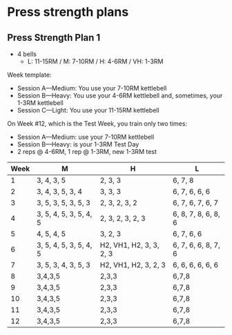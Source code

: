 # Press strength plans

## Press Strength Plan 1

- 4 bells
  - L: 11-15RM / M: 7-10RM / H: 4-6RM / VH: 1-3RM

Week template:
  - Session A—Medium: You use your 7-10RM kettlebell
  - Session B—Heavy: You use your 4-6RM kettlebell and, sometimes, your 1-3RM kettlebell
  - Session C—Light: You use your 11-15RM kettlebell

On Week #12, which is the Test Week, you train only two times:
  - Session A—Medium:  use your 7-10RM kettlebell
  - Session B—Heavy:  is your 1-3RM Test Day
  - 2 reps @ 4-6RM, 1 rep @ 1-3RM, new 1-3RM test

Week | M | H | L
--- | ---  | --- | ---
1 | 3, 4, 3, 5 | 2, 3, 3 | 6, 7, 8
2 | 3, 4, 3, 5, 3, 4 | 3, 3, 3 | 6, 7, 6, 6, 6
3 | 3, 5, 3, 5, 3, 5, 3 | 2, 3, 2, 3, 2 | 6, 7, 6, 7, 6, 7
4 | 3, 5, 4, 5, 3, 5, 4, 5 | 2, 3, 2, 3, 2, 3 | 6, 8, 7, 8, 6, 8, 6
5 | 4, 5, 4, 5 | 3, 2, 3 | 6, 7, 6, 6
6 | 3, 5, 4, 5, 3, 5, 4, 5 | H2, VH1, H2, 3, 3, 2, 3 | 6, 7, 6, 6, 8, 7, 6
7 | 3, 5, 3, 4, 3, 5, 3 | H2, VH1, H2, 3, 2, 3 |  6, 6, 6, 6, 6, 6
8 | 3,4,3,5 | 2,3,3 | 6,7,8
9 | 3,4,3,5 | 2,3,3 | 6,7,8
10 | 3,4,3,5 | 2,3,3 | 6,7,8
11 | 3,4,3,5 | 2,3,3 | 6,7,8
12 | 3,4,3,5 | 2,3,3 | 6,7,8


